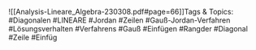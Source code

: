 
![[Analysis-Lineare_Algebra-230308.pdf#page=66]]Tags & Topics:
   #Diagonalen
   #LINEARE
   #Jordan
   #Zeilen
   #Gauß-Jordan-Verfahren
   #Lösungsverhalten
   #Verfahrens
   #Gauß
   #Einfügen
   #Rangder
   #Diagonal
   #Zeile
   #Einfüg